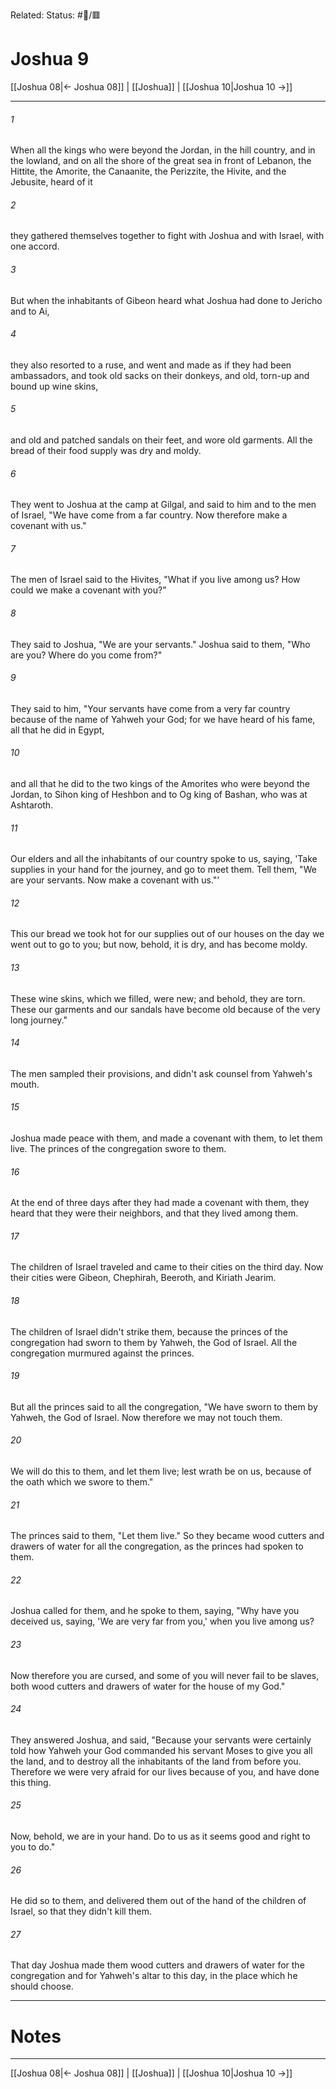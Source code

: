 Related:
Status: #📖/🟥
# Joshua 9

[[Joshua 08|← Joshua 08]] | [[Joshua]] | [[Joshua 10|Joshua 10 →]]
***



###### 1 
When all the kings who were beyond the Jordan, in the hill country, and in the lowland, and on all the shore of the great sea in front of Lebanon, the Hittite, the Amorite, the Canaanite, the Perizzite, the Hivite, and the Jebusite, heard of it 

###### 2 
they gathered themselves together to fight with Joshua and with Israel, with one accord. 

###### 3 
But when the inhabitants of Gibeon heard what Joshua had done to Jericho and to Ai, 

###### 4 
they also resorted to a ruse, and went and made as if they had been ambassadors, and took old sacks on their donkeys, and old, torn-up and bound up wine skins, 

###### 5 
and old and patched sandals on their feet, and wore old garments. All the bread of their food supply was dry and moldy. 

###### 6 
They went to Joshua at the camp at Gilgal, and said to him and to the men of Israel, "We have come from a far country. Now therefore make a covenant with us." 

###### 7 
The men of Israel said to the Hivites, "What if you live among us? How could we make a covenant with you?" 

###### 8 
They said to Joshua, "We are your servants." Joshua said to them, "Who are you? Where do you come from?" 

###### 9 
They said to him, "Your servants have come from a very far country because of the name of Yahweh your God; for we have heard of his fame, all that he did in Egypt, 

###### 10 
and all that he did to the two kings of the Amorites who were beyond the Jordan, to Sihon king of Heshbon and to Og king of Bashan, who was at Ashtaroth. 

###### 11 
Our elders and all the inhabitants of our country spoke to us, saying, 'Take supplies in your hand for the journey, and go to meet them. Tell them, "We are your servants. Now make a covenant with us."' 

###### 12 
This our bread we took hot for our supplies out of our houses on the day we went out to go to you; but now, behold, it is dry, and has become moldy. 

###### 13 
These wine skins, which we filled, were new; and behold, they are torn. These our garments and our sandals have become old because of the very long journey." 

###### 14 
The men sampled their provisions, and didn't ask counsel from Yahweh's mouth. 

###### 15 
Joshua made peace with them, and made a covenant with them, to let them live. The princes of the congregation swore to them. 

###### 16 
At the end of three days after they had made a covenant with them, they heard that they were their neighbors, and that they lived among them. 

###### 17 
The children of Israel traveled and came to their cities on the third day. Now their cities were Gibeon, Chephirah, Beeroth, and Kiriath Jearim. 

###### 18 
The children of Israel didn't strike them, because the princes of the congregation had sworn to them by Yahweh, the God of Israel. All the congregation murmured against the princes. 

###### 19 
But all the princes said to all the congregation, "We have sworn to them by Yahweh, the God of Israel. Now therefore we may not touch them. 

###### 20 
We will do this to them, and let them live; lest wrath be on us, because of the oath which we swore to them." 

###### 21 
The princes said to them, "Let them live." So they became wood cutters and drawers of water for all the congregation, as the princes had spoken to them. 

###### 22 
Joshua called for them, and he spoke to them, saying, "Why have you deceived us, saying, 'We are very far from you,' when you live among us? 

###### 23 
Now therefore you are cursed, and some of you will never fail to be slaves, both wood cutters and drawers of water for the house of my God." 

###### 24 
They answered Joshua, and said, "Because your servants were certainly told how Yahweh your God commanded his servant Moses to give you all the land, and to destroy all the inhabitants of the land from before you. Therefore we were very afraid for our lives because of you, and have done this thing. 

###### 25 
Now, behold, we are in your hand. Do to us as it seems good and right to you to do." 

###### 26 
He did so to them, and delivered them out of the hand of the children of Israel, so that they didn't kill them. 

###### 27 
That day Joshua made them wood cutters and drawers of water for the congregation and for Yahweh's altar to this day, in the place which he should choose.

---
# Notes


***
[[Joshua 08|← Joshua 08]] | [[Joshua]] | [[Joshua 10|Joshua 10 →]]
